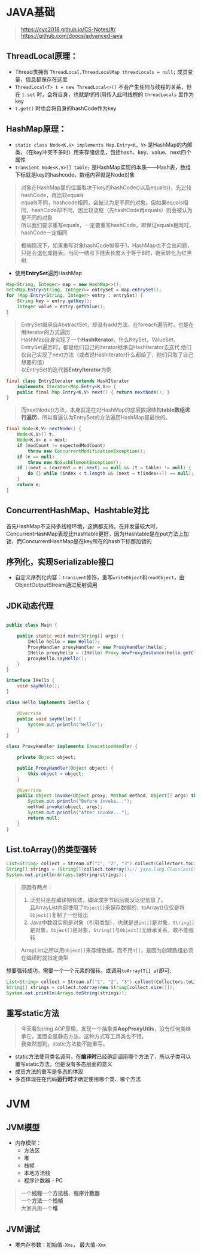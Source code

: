 # JAVA基础
> https://cyc2018.github.io/CS-Notes/#/  
https://github.com/doocs/advanced-java

## ThreadLocal原理：
- Thread类拥有 `ThreadLocal.ThreadLocalMap threadLocals = null;` 成员变量，信息都保存在这里
- `ThreadLocal<T> t = new ThreadLocal<>()` 不会产生任何与线程的关系，但在 `t.set` 时，会将自身，也就是t的引用传入此时线程的 `threadLocals` 里作为key
- `t.get()` 时也会将自身的hashCode作为key

## HashMap原理：
- `static class Node<K,V> implements Map.Entry<K, V>` 是HashMap的内部类，（在key冲突不多时）用来存储信息，包括hash、key、value、next四个属性
- `transient Node<K,V>[] table;` 是HashMap实现的本质——Hash表，数组下标就是key的hashcode，数组内容就是Node对象
> 对象在HashMap里的位置取决于key的hashCode()以及equals()，先比较hashCode，再比较equals  
equals不同，hashcode相同，会被认为是不同的对象。但如果equals相同，hashCode却不同，因比较流程（先hashCode再equals）则会被认为是不同的对象  
所以我们要求重写equals，一定要重写hashCode，即保证equals相同时，hashCode一定相同

> 极端情况下，如果重写对象hashCode恒等于1，HashMap也不会出问题，只是会退化成链表。当同一结点下链表长度大于等于8时，链表转化为红黑树

- 使用**EntrySet**遍历HashMap
```java
Map<String, Integer> map = new HashMap<>();
Set<Map.Entry<String, Integer>> entrySet = map.entrySet();
for (Map.Entry<String, Integer> entry : entrySet) {
    String key = entry.getKey();
    Integer value = entry.getValue();
}
```
> EntrySet继承自AbstractSet，却没有add方法，在foreach遍历时，也是在用iterator的方式遍历  
HashMap自身实现了一个**HashIterator**，什么KeySet，ValueSet，EntrySet遍历时，都是他们自己的iterator继承自HashIterator去迭代
他们仅自己实现了next方法（或者说HashIterator什么都给了，他们只取了自己想要的值）  
以EntrySet的迭代器**EntryIterator**为例
```java
final class EntryIterator extends HashIterator
    implements Iterator<Map.Entry<K,V>> {
    public final Map.Entry<K,V> next() { return nextNode(); }
}
```
> 而nextNode()方法，本身就是在对HashMap的底层数据结构**table数组进行遍历**，所以普遍认为EntrySet的方法遍历HashMap是最快的。
```java
final Node<K,V> nextNode() {
    Node<K,V>[] t;
    Node<K,V> e = next;
    if (modCount != expectedModCount)
        throw new ConcurrentModificationException();
    if (e == null)
        throw new NoSuchElementException();
    if ((next = (current = e).next) == null && (t = table) != null) {
        do {} while (index < t.length && (next = t[index++]) == null);
    }
    return e;
}
```

## ConcurrentHashMap、Hashtable对比
首先HashMap不支持多线程环境，这俩都支持。在并发量较大时，ConcurrentHashMap表现比Hashtable更好，因为Hashtable是在put方法上加锁，而ConcurrentHashMap是在key所在的hash下标那加锁的

## 序列化，实现Serializable接口
 - 自定义序列化内容：`transient`修饰，重写`writeObject`和`readObject`，由ObjectOutputStream通过反射调用

## JDK动态代理
```java

public class Main {

    public static void main(String[] args) {
        IHello hello = new Hello();
        ProxyHandler proxyHandler = new ProxyHandler(hello);
        IHello proxyHello = (IHello) Proxy.newProxyInstance(hello.getClass().getClassLoader(), hello.getClass().getInterfaces(), proxyHandler);
        proxyHello.sayHello();
    }
}

interface IHello {
    void sayHello();
}

class Hello implements IHello {

    @Override
    public void sayHello() {
        System.out.println("Hello");
    }
}

class ProxyHandler implements InvocationHandler {

    private Object object;

    public ProxyHandler(Object object) {
        this.object = object;
    }

    @Override
    public Object invoke(Object proxy, Method method, Object[] args) throws Throwable {
        System.out.println("Before invoke...");
        method.invoke(object, args);
        System.out.println("After invoke...");
        return null;
    }
}
```

## List.toArray()的类型强转
```java
List<String> collect = Stream.of("1", "2", "3").collect(Collectors.toList());
String[] strings = (String[])collect.toArray();// java.lang.ClassCastException: [Ljava.lang.Object; cannot be cast to [Ljava.lang.String;
System.out.println(Arrays.toString(strings));
```
> 原因有两点：
> 1. 泛型只是在编译期有效，编译成字节码后就没泛型信息了。  
且ArrayList内部使用了`Object[]`来保存数据的，toArray()仅仅是将`Object[]`复制了一份给出
> 2. Java中数组实例是对象（引用类型），也就是说`int[]`是对象，`String[]`是对象，`Object[]`是对象，`String[]`与`Object[]`无继承关系，故不能强转

> ArrayList之所以用`Object[]`来存储数据，而不用`T[]`，是因为创建数组必须在编译时就指定类型

想要强转成功，需要一个一个元素的强转。或调用`toArray(T[] a)`即可;
```java
List<String> collect = Stream.of("1", "2", "3").collect(Collectors.toList());
String[] strings = collect.toArray(new String[collect.size()]);
System.out.println(Arrays.toString(strings));
```

## 重写static方法
> 今天看Spring AOP原理，发现一个抽象类**AopProxyUtils**，没有任何类继承它，里面全是静态方法，这种方式写工具类也不错。  
我突然想到，static方法能不能重写。
- static方法使用类名调用，在**编译时**已经确定调用哪个方法了，所以子类可以覆写static方法，但是没有多态层面的意义
- 成员方法的重写是多态的体现
- 多态体现在在代码**运行时**才确定使用哪个类、哪个方法

# JVM
## JVM模型
- 内存模型：
  - 方法区
  - 堆
  - 栈帧
  - 本地方法栈
  - 程序计数器 - PC
> 一个**线程**一个**方法栈**、**程序计数器**  
一个**方法**一个**栈帧**  
大家共用一个**堆**

## JVM调试
- 堆内存参数：初始值`-Xms`， 最大值`-Xmx`